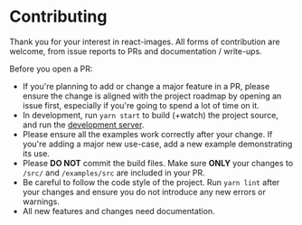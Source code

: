 # Contributing

Thank you for your interest in react-images. All forms of contribution are
welcome, from issue reports to PRs and documentation / write-ups.

Before you open a PR:

* If you're planning to add or change a major feature in a PR, please ensure
the change is aligned with the project roadmap by opening an issue first,
especially if you're going to spend a lot of time on it.
* In development, run `yarn start` to build (+watch) the project source, and run
the [development server](http://localhost:8000).
* Please ensure all the examples work correctly after your change. If you're
adding a major new use-case, add a new example demonstrating its use.
* Please **DO NOT** commit the build files. Make sure **ONLY** your changes to
`/src/` and `/examples/src` are included in your PR.
* Be careful to follow the code style of the project. Run `yarn lint` after
your changes and ensure you do not introduce any new errors or warnings.
* All new features and changes need documentation.
